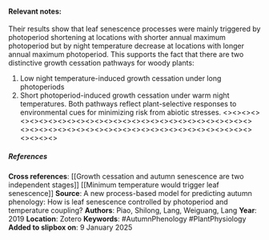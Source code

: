 #### **Relevant notes**:
Their results show that leaf senescence processes were mainly triggered by photoperiod shortening at locations with shorter annual maximum photoperiod but by night temperature decrease at locations with longer annual maximum photoperiod. This supports the fact that there are two distinctive growth cessation pathways for woody plants:
1. Low night temperature-induced growth cessation under long photoperiods
2. Short photoperiod-induced growth cessation under warm night temperatures.
Both pathways reflect plant-selective responses to environmental cues for minimizing risk from abiotic stresses.
<><><><><><><><><><><><><><><><><><><><><><><><><><><><><>
<><><><><><><><><><><><><><><><><><><><><><><><><><><><><>
##### References
**Cross references**: 
[[Growth cessation and autumn senescence are two independent stages]]
[[Minimum temperature would trigger leaf senescence]]
**Source**:  A new process-based model for predicting autumn phenology: How is leaf senescence controlled by photoperiod and temperature coupling?
**Authors**: Piao, Shilong, Lang, Weiguang, Lang
**Year**: 2019
**Location**: Zotero
**Keywords**: #AutumnPhenology #PlantPhysiology 
**Added to slipbox on**: 9 January 2025
